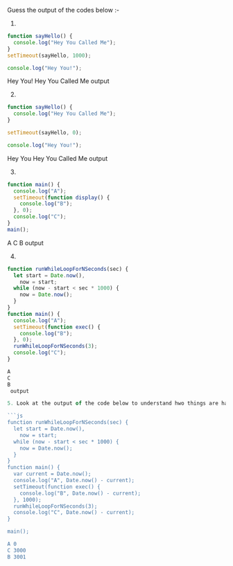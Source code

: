 Guess the output of the codes below :-

1.
```js
function sayHello() {
  console.log("Hey You Called Me");
}
setTimeout(sayHello, 1000);

console.log("Hey You!");
```
Hey You!
Hey You Called Me
 output

2.
```js
function sayHello() {
  console.log("Hey You Called Me");
}

setTimeout(sayHello, 0);

console.log("Hey You!");
```
Hey You
Hey You Called Me
 output

3.
```js
function main() {
  console.log("A");
  setTimeout(function display() {
    console.log("B");
  }, 0);
  console.log("C");
}
main();
```
A
C
B
 output

4.
```js
function runWhileLoopForNSeconds(sec) {
  let start = Date.now(),
    now = start;
  while (now - start < sec * 1000) {
    now = Date.now();
  }
}
function main() {
  console.log("A");
  setTimeout(function exec() {
    console.log("B");
  }, 0);
  runWhileLoopForNSeconds(3);
  console.log("C");
}

A
C
B
 output

5. Look at the output of the code below to understand hwo things are happening.

```js
function runWhileLoopForNSeconds(sec) {
  let start = Date.now(),
    now = start;
  while (now - start < sec * 1000) {
    now = Date.now();
  }
}
function main() {
  var current = Date.now();
  console.log("A", Date.now() - current);
  setTimeout(function exec() {
    console.log("B", Date.now() - current);
  }, 1000);
  runWhileLoopForNSeconds(3);
  console.log("C", Date.now() - current);
}

main();

A 0
C 3000
B 3001

```

